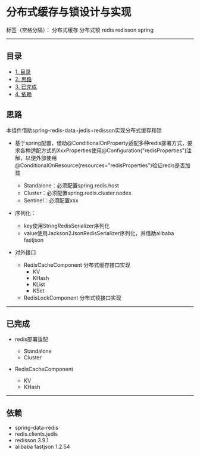 ﻿# 分布式缓存与锁设计与实现

标签（空格分隔）： 分布式缓存 分布式锁 redis redisson spring


---
## 目录

-   [1. 目录](#目录)
-   [2. 思路](#思路)
-   [3. 已完成](#已完成)
-   [4. 依赖](#依赖)


## 思路
 本组件借助spring-redis-data+jedis+redisson实现分布式缓存和锁
 
 - 基于spring配置，借助@ConditionalOnProperty适配多种redis部署方式，要求各种适配方式的XxxProperties使用@Configuration("redisProperties")注解，以便外部使用@ConditionalOnResource(resources="redisProperties")验证redis是否加载

    - Standalone：必须配置spring.redis.host
    - Cluster：必须配置spring.redis.cluster.nodes
    - Sentinel：必须配置xxx
 
 - 序列化：
    - key使用StringRedisSerializer序列化
    - value使用Jackson2JsonRedisSerializer序列化，并借助alibaba fastjson

 - 对外接口
    - RedisCacheComponent 分布式缓存接口实现
        - KV
        - KHash
        - KList
        - KSet
    - RedisLockComponent 分布式锁接口实现

---

## 已完成

- redis部署适配
    - Standalone
    - Cluster

- RedisCacheComponent
    - KV
    - KHash

---
## 依赖

 - spring-data-redis
 - redis.clients.jedis 
 - redisson 3.9.1
 - alibaba fastjson 1.2.54






